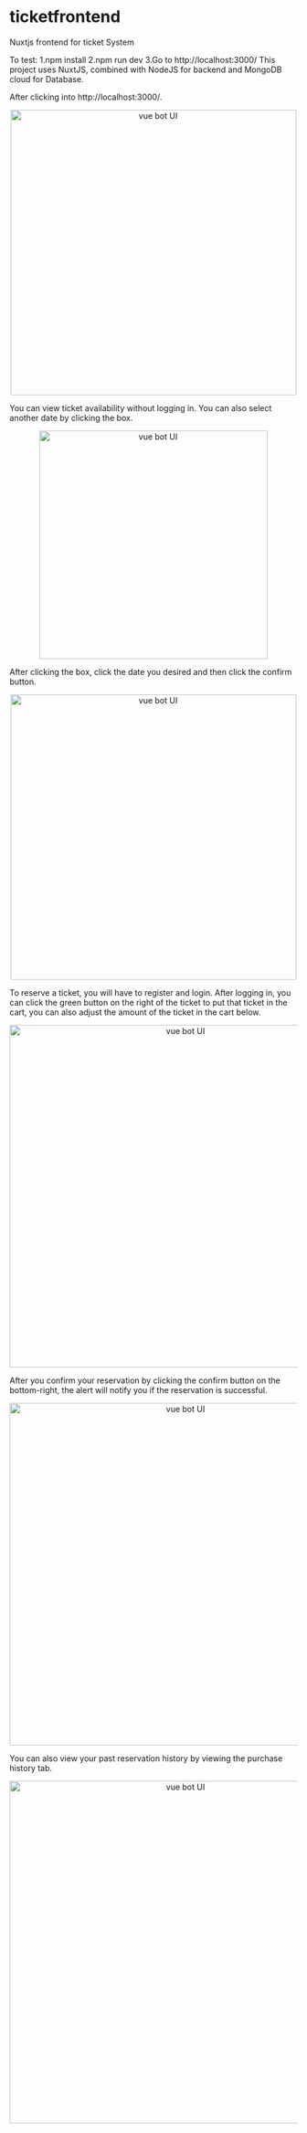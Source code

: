 # ticketfrontend
Nuxtjs frontend for ticket System

To test: 
  1.npm install
  2.npm run dev
  3.Go to http://localhost:3000/
This project uses NuxtJS, combined with NodeJS for backend and MongoDB cloud for Database.

After clicking into http://localhost:3000/.
<p align="center">
  <img width="500" alt="vue bot UI" src="https://user-images.githubusercontent.com/15564700/173186489-9f2e8d7e-8195-4028-aade-d4e5f33c8ab8.png">
</p>
You can view ticket availability without logging in.
You can also select another date by clicking the box.
<p align="center">
  <img width="400" alt="vue bot UI" src="https://user-images.githubusercontent.com/15564700/173186680-6c4edffb-e463-4736-99c2-f9d786760c11.png">
</p>
After clicking the box, click the date you desired and then click the confirm button.
<p align="center">
  <img width="500" alt="vue bot UI" src="https://user-images.githubusercontent.com/15564700/173186740-8db1170f-2bcd-4ec3-b4e9-e12d72492fb2.png">
</p>
To reserve a ticket, you will have to register and login. After logging in, you can click the green button on the right of the ticket to put that ticket in the cart, you can also adjust the amount of the ticket in the cart below.
<p align="center">
  <img width="600" alt="vue bot UI" src="https://user-images.githubusercontent.com/15564700/173186905-78404618-3ee8-43b1-89f3-ecd296ef75ec.png">
</p>
After you confirm your reservation by clicking the confirm button on the bottom-right, the alert will notify you if the reservation is successful.
<p align="center">
  <img width="600" alt="vue bot UI" src="https://user-images.githubusercontent.com/15564700/173186991-ab5156b0-e225-43c8-9aea-f81ddb9ec20f.png">
</p>
You can also view your past reservation history by viewing the purchase history tab.
<p align="center">
  <img width="600" alt="vue bot UI" src="https://user-images.githubusercontent.com/15564700/173187084-490159b9-67b5-4c45-a5a6-c26875639d20.png">
</p>

